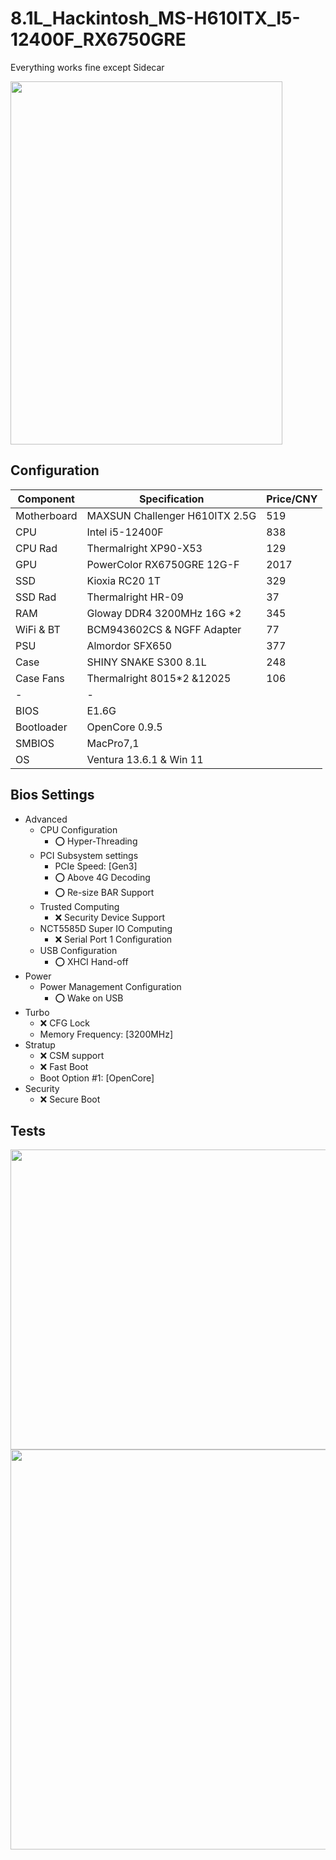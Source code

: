 # 8.1L_Hackintosh_MS-H610ITX_I5-12400F_RX6750GRE

Everything works fine except Sidecar

<img src="https://github.com/user-attachments/assets/5431164f-b5d1-4285-ac54-3a511bdc3e80" width="435" height="581" />

## Configuration

| Component   | Specification                  | Price/CNY |
|-------------|--------------------------------|-----------|
| Motherboard | MAXSUN Challenger H610ITX 2.5G | 519       |
| CPU         | Intel i5-12400F                | 838       |
| CPU Rad     | Thermalright XP90-X53          | 129       |
| GPU         | PowerColor RX6750GRE 12G-F     | 2017      |
| SSD         | Kioxia RC20 1T                 | 329       |
| SSD Rad     | Thermalright HR-09             | 37        |
| RAM         | Gloway DDR4 3200MHz 16G *2     | 345       |
| WiFi & BT   | BCM943602CS & NGFF Adapter     | 77        |
| PSU         | Almordor SFX650                | 377       |
| Case        | SHINY SNAKE S300 8.1L          | 248       |
| Case Fans   | Thermalright 8015*2 &12025     | 106       |
|- |- | |
| BIOS        | E1.6G                          |           |
| Bootloader  | OpenCore 0.9.5                 |           |
| SMBIOS      | MacPro7,1                      |           |
| OS          | Ventura 13.6.1 & Win 11        |           |

## Bios Settings

- Advanced
	 - CPU Configuration
	 	 - :o: Hyper-Threading 
	 - PCI Subsystem settings
	 	 - PCIe Speed: [Gen3]
	 	 - :o: Above 4G Decoding 
	 	 - :o: Re-size BAR Support 
	 - Trusted Computing
	 	 - :x: Security Device Support 
	 - NCT5585D Super IO Computing
	 	 - :x: Serial Port 1 Configuration
	 - USB Configuration
	 	 - :o: XHCI Hand-off 
- Power
	 - Power Management Configuration
	 	 - :o: Wake on USB 
- Turbo
	 - :x: CFG Lock 
	 - Memory Frequency: [3200MHz]
- Stratup
	 - :x: CSM support 
	 - :x: Fast Boot 
	 - Boot Option #1: [OpenCore]
- Security
	 - :x: Secure Boot
## Tests

<img src="https://github.com/user-attachments/assets/70d73774-d2ec-45c4-9b8b-261c3290be9d" width="640" height="480" />

<img src="https://github.com/user-attachments/assets/f4658397-92a0-47ca-8d44-0175740603b9" width="640" height="640" />
